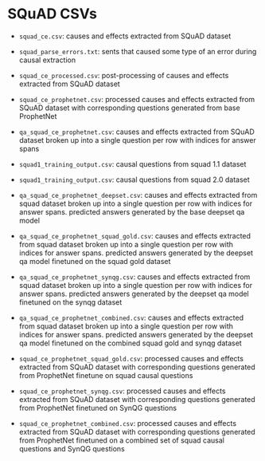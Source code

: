 # SQuAD CSVs

- `squad_ce.csv`: causes and effects extracted from SQuAD dataset

- `squad_parse_errors.txt`: sents that caused some type of an error during causal extraction

- `squad_ce_processed.csv`: post-processing of causes and effects extracted from SQuAD dataset

- `squad_ce_prophetnet.csv`: processed causes and effects extracted from SQuAD dataset with corresponding questions generated from base ProphetNet

- `qa_squad_ce_prophetnet.csv`: causes and effects extracted from SQuAD dataset broken up into a single question per row with indices for answer spans

- `squad1_training_output.csv`: causal questions from squad 1.1 dataset

- `squad1_training_output.csv`: causal questions from squad 2.0 dataset

- `qa_squad_ce_prophetnet_deepset.csv`: causes and effects extracted from squad dataset broken up into a single question per row with indices for answer spans. predicted answers generated by the base deepset qa model

- `qa_squad_ce_prophetnet_squad_gold.csv`: causes and effects extracted from squad dataset broken up into a single question per row with indices for answer spans. predicted answers generated by the deepset qa model finetuned on the squad gold dataset

- `qa_squad_ce_prophetnet_synqg.csv`: causes and effects extracted from squad dataset broken up into a single question per row with indices for answer spans. predicted answers generated by the deepset qa model finetuned on the synqg dataset

- `qa_squad_ce_prophetnet_combined.csv`: causes and effects extracted from squad dataset broken up into a single question per row with indices for answer spans. predicted answers generated by the deepset qa model finetuned on the combined squad gold and synqg dataset

- `squad_ce_prophetnet_squad_gold.csv`: processed causes and effects extracted from SQuAD dataset with corresponding questions generated from ProphetNet finetune on squad causal questions

- `squad_ce_prophetnet_synqg.csv`: processed causes and effects extracted from SQuAD dataset with corresponding questions generated from ProphetNet finetuned on SynQG questions

- `squad_ce_prophetnet_combined.csv`: processed causes and effects extracted from SQuAD dataset with corresponding questions generated from ProphetNet finetuned on a combined set of squad causal questions and SynQG questions
